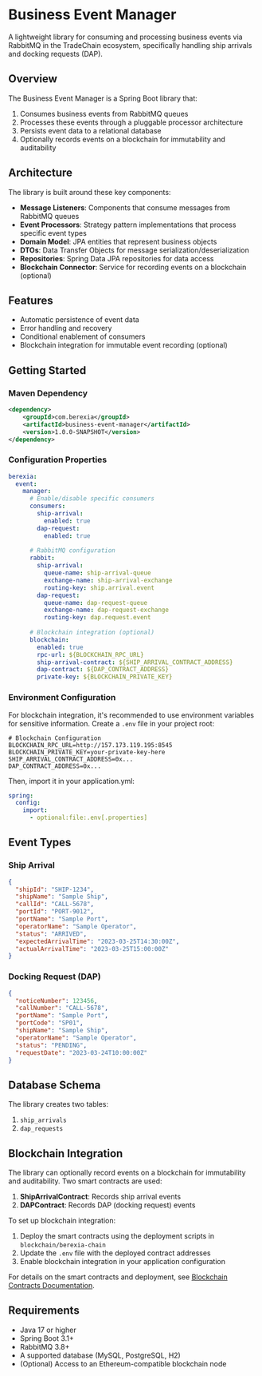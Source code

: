 # Business Event Manager

A lightweight library for consuming and processing business events via RabbitMQ in the TradeChain ecosystem, specifically handling ship arrivals and docking requests (DAP).

## Overview

The Business Event Manager is a Spring Boot library that:

1. Consumes business events from RabbitMQ queues
2. Processes these events through a pluggable processor architecture
3. Persists event data to a relational database
4. Optionally records events on a blockchain for immutability and auditability

## Architecture

The library is built around these key components:

- **Message Listeners**: Components that consume messages from RabbitMQ queues
- **Event Processors**: Strategy pattern implementations that process specific event types
- **Domain Model**: JPA entities that represent business objects
- **DTOs**: Data Transfer Objects for message serialization/deserialization
- **Repositories**: Spring Data JPA repositories for data access
- **Blockchain Connector**: Service for recording events on a blockchain (optional)

## Features

- Automatic persistence of event data
- Error handling and recovery
- Conditional enablement of consumers
- Blockchain integration for immutable event recording (optional)

## Getting Started

### Maven Dependency

```xml
<dependency>
    <groupId>com.berexia</groupId>
    <artifactId>business-event-manager</artifactId>
    <version>1.0.0-SNAPSHOT</version>
</dependency>
```

### Configuration Properties

```yaml
berexia:
  event:
    manager:
      # Enable/disable specific consumers
      consumers:
        ship-arrival:
          enabled: true
        dap-request:
          enabled: true
      
      # RabbitMQ configuration  
      rabbit:
        ship-arrival:
          queue-name: ship-arrival-queue
          exchange-name: ship-arrival-exchange
          routing-key: ship.arrival.event
        dap-request:
          queue-name: dap-request-queue
          exchange-name: dap-request-exchange
          routing-key: dap.request.event
          
      # Blockchain integration (optional)
      blockchain:
        enabled: true
        rpc-url: ${BLOCKCHAIN_RPC_URL}
        ship-arrival-contract: ${SHIP_ARRIVAL_CONTRACT_ADDRESS}
        dap-contract: ${DAP_CONTRACT_ADDRESS}
        private-key: ${BLOCKCHAIN_PRIVATE_KEY}
```

### Environment Configuration

For blockchain integration, it's recommended to use environment variables for sensitive information. Create a `.env` file in your project root:

```properties
# Blockchain Configuration
BLOCKCHAIN_RPC_URL=http://157.173.119.195:8545
BLOCKCHAIN_PRIVATE_KEY=your-private-key-here
SHIP_ARRIVAL_CONTRACT_ADDRESS=0x...
DAP_CONTRACT_ADDRESS=0x...
```

Then, import it in your application.yml:

```yaml
spring:
  config:
    import:
      - optional:file:.env[.properties]
```

## Event Types

### Ship Arrival

```json
{
  "shipId": "SHIP-1234",
  "shipName": "Sample Ship",
  "callId": "CALL-5678",
  "portId": "PORT-9012",
  "portName": "Sample Port",
  "operatorName": "Sample Operator",
  "status": "ARRIVED",
  "expectedArrivalTime": "2023-03-25T14:30:00Z",
  "actualArrivalTime": "2023-03-25T15:00:00Z"
}
```

### Docking Request (DAP)

```json
{
  "noticeNumber": 123456,
  "callNumber": "CALL-5678",
  "portName": "Sample Port",
  "portCode": "SP01",
  "shipName": "Sample Ship",
  "operatorName": "Sample Operator",
  "status": "PENDING",
  "requestDate": "2023-03-24T10:00:00Z"
}
```

## Database Schema

The library creates two tables:

1. `ship_arrivals`
2. `dap_requests`

## Blockchain Integration

The library can optionally record events on a blockchain for immutability and auditability. Two smart contracts are used:

1. **ShipArrivalContract**: Records ship arrival events
2. **DAPContract**: Records DAP (docking request) events

To set up blockchain integration:

1. Deploy the smart contracts using the deployment scripts in `blockchain/berexia-chain`
2. Update the `.env` file with the deployed contract addresses
3. Enable blockchain integration in your application configuration

For details on the smart contracts and deployment, see [Blockchain Contracts Documentation](/blockchain/berexia-chain/README.md).

## Requirements

- Java 17 or higher
- Spring Boot 3.1+
- RabbitMQ 3.8+
- A supported database (MySQL, PostgreSQL, H2)
- (Optional) Access to an Ethereum-compatible blockchain node 